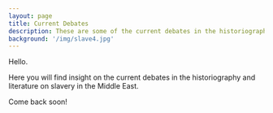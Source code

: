 ```yaml
---
layout: page
title: Current Debates
description: These are some of the current debates in the historiography and literature on slavery in the Middle East.  
background: '/img/slave4.jpg'
---
```


Hello.

Here you will find insight on the current debates in the historiography and literature on slavery in the Middle East. 

Come back soon!
